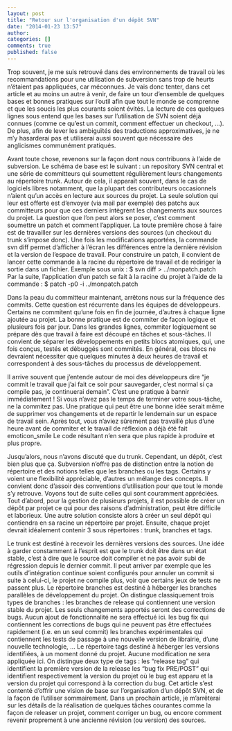 ```yaml
---
layout: post
title: "Retour sur l'organisation d'un dépôt SVN"
date: "2014-01-23 13:57"
author:
categories: []
comments: true
published: false
---
```


Trop souvent, je me suis retrouvé dans des environnements de travail où les recommandations pour une utilisation de subversion sans trop de heurts n’étaient pas appliquées, car méconnues. Je vais donc tenter, dans cet article et au moins un autre à venir, de faire un tour d’ensemble de quelques bases et bonnes pratiques sur l’outil afin que tout le monde se comprenne et que les soucis les plus courants soient évités.
 La lecture de ces quelques lignes sous entend que les bases sur l’utilisation de SVN soient déjà connues (comme ce qu’est un commit, comment effectuer un checkout, …). De plus, afin de lever les ambiguïtés des traductions approximatives, je ne m’y hasarderai pas et utiliserai aussi souvent que nécessaire des anglicismes communément pratiqués.

Avant toute chose, revenons sur la façon dont nous contribuons à l’aide de subversion. Le schéma de base est le suivant : un repository SVN central et une série de committeurs qui soumettent régulièrement leurs changements au répertoire trunk. Autour de cela, il apparaît souvent, dans le cas de logiciels libres notamment, que la plupart des contributeurs occasionnels n’aient qu’un accès en lecture aux sources du projet. La seule solution qui leur est offerte est d’envoyer (via mail par exemple) des patchs aux committeurs pour que ces derniers intègrent les changements aux sources du projet.
 La question que l’on peut alors se poser, c’est comment soumettre un patch et comment l’appliquer. La toute première chose à faire est de travailler sur les dernières versions des sources (un checkout du trunk s’impose donc). Une fois les modifications apportées, la commande svn diff permet d’afficher à l’écran les différences entre la dernière révision et la version de l’espace de travail. Pour construire un patch, il convient de lancer cette commande à la racine du répertoire de travail et de rediriger la sortie dans un fichier. Exemple sous unix :
 $ svn diff > ../monpatch.patch
 Par la suite, l’application d’un patch se fait à la racine du projet à l’aide de la commande :
 $ patch -p0 -i ../monpatch.patch

Dans la peau du committeur maintenant, arrêtons nous sur la fréquence des commits. Cette question est récurrente dans les équipes de développeurs. Certains ne commitent qu’une fois en fin de journée, d’autres à chaque ligne ajoutée au projet. La bonne pratique est de commiter de façon logique et plusieurs fois par jour. Dans les grandes lignes, commiter logiquement se prépare dès que travail à faire est découpé en tâches et sous-tâches. Il convient de séparer les développements en petits blocs atomiques, qui, une fois conçus, testés et débuggés sont commités. En général, ces blocs ne devraient nécessiter que quelques minutes à deux heures de travail et correspondent à des sous-tâches du processus de développement.

Il arrive souvent que j’entende autour de moi des développeurs dire “je commit le travail que j’ai fait ce soir pour sauvegarder, c’est normal si ça compile pas, je continuerai demain”. C’est une pratique à bannir immédiatement ! Si vous n’avez pas le temps de terminer votre sous-tâche, ne la commitez pas. Une pratique qui peut être une bonne idée serait même de supprimer vos changements et de repartir le lendemain sur un espace de travail sein. Après tout, vous n’aviez sûrement pas travaillé plus d’une heure avant de commiter et le travail de réflexion a déjà été fait emoticon_smile Le code résultant n’en sera que plus rapide à produire et plus propre.

Jusqu’alors, nous n’avons discuté que du trunk. Cependant, un dépôt, c’est bien plus que ça. Subversion n’offre pas de distinction entre la notion de répertoire et des notions telles que les branches ou les tags. Certains y voient une flexibilité appréciable, d’autres un mélange des concepts. Il convient donc d’assoir des conventions d’utilisation pour que tout le monde s’y retrouve. Voyons tout de suite celles qui sont couramment appréciées. Tout d’abord, pour la gestion de plusieurs projets, il est possible de créer un dépôt par projet ce qui pour des raisons d’administration, peut être difficile et laborieux. Une autre solution consiste alors à créer un seul dépôt qui contiendra en sa racine un répertoire par projet.
 Ensuite, chaque projet devrait idéalement contenir 3 sous répertoires : trunk, branches et tags.

Le trunk est destiné à recevoir les dernières versions des sources. Une idée à garder constamment à l’esprit est que le trunk doit être dans un état stable, c’est à dire que le source doit compiler et ne pas avoir subi de régression depuis le dernier commit. Il peut arriver par exemple que les outils d’intégration continue soient configurés pour annuler un commit si suite à celui-ci, le projet ne compile plus, voir que certains jeux de tests ne passent plus.
Le répertoire branches est destiné à héberger les branches parallèles de développement du projet. On distingue classiquement trois types de branches :
les branches de release qui contiennent une version stable du projet. Les seuls changements apportés seront des corrections de bugs. Aucun ajout de fonctionnalité ne sera effectué ici.
les bug fix qui contiennent les corrections de bugs qui ne peuvent pas être effectuées rapidement (i.e. en un seul commit)
les branches expérimentales qui contiennent les tests de passage à une nouvelle version de librairie, d’une nouvelle technologie, …
Le répertoire tags destiné à héberger les versions identifiées, à un moment donné du projet. Aucune modification ne sera appliquée ici. On distingue deux type de tags :
les “release tag” qui identifient la première version de la release
les “bug fix PRE/POST” qui identifient respectivement la version du projet où le bug est apparu et la version du projet qui correspond à la correction du bug.
Cet article s’est contenté d’offrir une vision de base sur l’organisation d’un dépôt SVN, et de la façon de l’utiliser sommairement. Dans un prochain article, je m’arrêterai sur les détails de la réalisation de quelques tâches courantes comme la façon de releaser un projet, comment corriger un bug, ou encore comment revenir proprement à une ancienne révision (ou version) des sources.